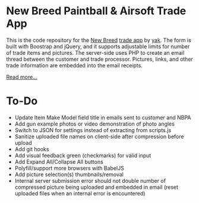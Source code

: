 # New Breed Paintball & Airsoft Trade App

This is the code repository for the [New Breed](https://newbreedpb.com) [trade app](https://newbreedpb.com/trade) by [yak](https://isaacyakl.com). The form is built with Boostrap and jQuery, and it supports adjustable limits for number of trade items and pictures. The server-side uses PHP to create an email thread between the customer and trade processor. Pictures, links, and other trade information are embedded into the email receipts.

[Read more...](https://www.isaacyakl.com/work/newbreedpb)

# To-Do

-  Update Item Make Model field title in emails sent to customer and NBPA
-  Add gun example photos or video demonstration of photo angles
-  Switch to JSON for settings instead of extracting from scripts.js
-  Sanitize uploaded file names on client-side after compression before upload
-  Add git hooks
-  Add visual feedback green (checkmarks) for valid input
-  Add Expand All/Collapse All buttons
-  Polyfill/support more browsers with BabelJS
-  Add picture selection(s) thumbnails/removal
-  Internal server submission error should not double number of compressed picture being uploaded and embedded in email (reset uploaded files when an internal error is encountered)
